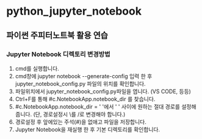 # python_jupyter_notebook

## 파이썬 주피터노트북 활용 연습

### Jupyter Notebook 디렉토리 변경방법 
1. cmd를 실행합니다.
2. cmd창에 jupyter notebook --generate-config 입력 한 후 jupyter_notebook_config.py 파일의 위치를 확인합니다.
3. 파일위치에서 jupyter_notebook_config.py파일을 엽니다. (VS CODE,  등등)
4. Ctrl+F를 통해 #c.NotebookApp.notebook_dir 를 찾습니다.
5. #c.NotebookApp.notebook_dir = ' '에서 ' ' 사이에 원하는 절대 경로를 설정해줍니다. (단, 경로설정시 \를 /로 변경해야 합니다.)
6. 경로설정 후 앞에있는 주석(#)을 없애고 파일을 저장합니다.
7. Jupyter Notebook을 재실행 한 후 기본 디렉토리를 확인합니다.
